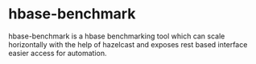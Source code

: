 # hbase-benchmark
hbase-benchmark is a hbase benchmarking tool which can scale horizontally with the help of hazelcast and exposes rest based interface easier access for automation.
